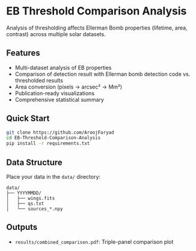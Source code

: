 # EB Threshold Comparison Analysis

Analysis of thresholding affects Ellerman Bomb properties (lifetime, area, contrast) across multiple solar datasets.

## Features
- Multi-dataset analysis of EB properties
- Comparison of detection result with Ellerman bomb detection code vs. thresholded results
- Area conversion (pixels → arcsec² → Mm²)
- Publication-ready visualizations
- Comprehensive statistical summary

## Quick Start
```bash
git clone https://github.com/AroojFaryad
cd EB-Threshold-Comparison-Analysis
pip install -r requirements.txt
```

## Data Structure
Place your data in the `data/` directory:
```
data/
├── YYYYMMDD/
│   ├── wings.fits
│   ├── qs.txt
│   └── sources_*.npy
```

##  Outputs
- `results/combined_comparison.pdf`: Triple-panel comparison plot

